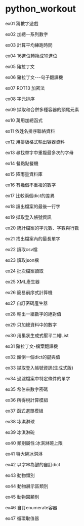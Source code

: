 # python_workout

ex01 猜數字遊戲

ex02 加總一系列數字

ex03 計算平均練跑時間

ex04 16進位轉換成10進位

ex05 豬拉丁文

ex06 豬拉丁文---句子翻譯機

ex07 ROT13 加密法

ex08 字元排序

ex09 擷取和合併多種容器的頭尾元素

ex10 萬用加總函式

ex11 依姓名排序聯絡資料

ex12 用排版格式輸出容器資料

ex13 尋找單字中重複最多次的字母

ex14 餐點點餐機

ex15 降雨量資料庫

ex16 有幾個不重複的數字

ex17 比較兩個dict的差異

ex18 讀出檔案的最後一行字

ex19 擷取登入帳號資訊

ex20 統計檔案的字元數、字數與行數

ex21 找出檔案內的最長單字

ex22 讀取csv檔

ex23 讀取json檔

ex24 批次檔案讀取

ex25 XML產生器

ex26 簡易前序式計算機

ex27 自訂密碼產生器

ex28 輸出一組數字的絕對值

ex29 只加總資料中的數字

ex30 用巢狀生成式壓平二維List

ex31 豬拉丁文-檔案翻譯機

ex32 顛倒一個dict的鍵與值

ex33 擷取登入帳號資訊(生成式版)

ex34 過濾檔案中特定條件的單字

ex35 希伯來數字密碼

ex36 所得稅計算模組

ex37 函式選單模組

ex38 冰淇淋球

ex39 冰淇淋碗

ex40 類別屬性:冰淇淋碗上限

ex41 特大碗冰淇淋

ex42 以字串為鍵的自訂dict

ex43 動物類別

ex44 動物展示區類別

ex45 動物園類別

ex46 自訂enumerate容器

ex47 循環取值器
